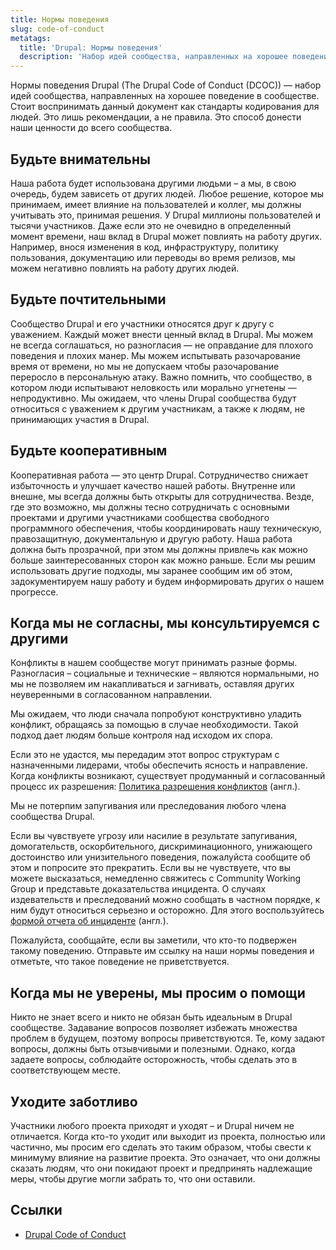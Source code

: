 ```yaml
---
title: Нормы поведения
slug: code-of-conduct
metatags:
  title: 'Drupal: Нормы поведения'
  description: 'Набор идей сообщества, направленных на хорошее поведение в Drupal сообществе.'
---
```


Нормы поведения Drupal (The Drupal Code of Conduct (DCOC)) — набор идей сообщества, направленных на хорошее поведение в сообществе. Стоит воспринимать данный документ как стандарты кодирования для людей. Это лишь рекомендации, а не правила. Это способ донести наши ценности до всего сообщества.

## Будьте внимательны

Наша работа будет использована другими людьми &ndash; а мы, в свою очередь, будем зависеть от других людей. Любое решение, которое мы принимаем, имеет влияние на пользователей и коллег, мы должны учитывать это, принимая решения. У Drupal миллионы пользователей и тысячи участников. Даже если это не очевидно в определенный момент времени, наш вклад в Drupal может повлиять на работу других. Например, внося изменения в код, инфраструктуру, политику пользования, документацию или переводы во время релизов, мы можем негативно повлиять на работу других людей.

## Будьте почтительными

Сообщество Drupal и его участники относятся друг к другу с уважением. Каждый может внести ценный вклад в Drupal. Мы можем не всегда соглашаться, но разногласия — не оправдание для плохого поведения и плохих манер. Мы можем испытывать разочарование время от времени, но мы не допускаем чтобы разочарование переросло в персональную атаку. Важно помнить, что сообщество, в котором люди испытывают неловкость или морально угнетены — непродуктивно. Мы ожидаем, что члены Drupal сообщества будут относиться с уважением к другим участникам, а также к людям, не принимающих участия в Drupal.

## Будьте кооперативным

Кооперативная работа — это центр Drupal. Сотрудничество снижает избыточность и улучшает качество нашей работы. Внутренне или внешне, мы всегда должны быть открыты для сотрудничества. Везде, где это возможно, мы должны тесно сотрудничать с основными проектами и другими участниками сообщества свободного программного обеспечения, чтобы координировать нашу техническую, правозащитную, документальную и другую работу. Наша работа должна быть прозрачной, при этом мы должны привлечь как можно больше заинтересованных сторон как можно раньше. Если мы решим использовать другие подходы, мы заранее сообщим им об этом, задокументируем нашу работу и будем информировать других о нашем прогрессе.

## Когда мы не согласны, мы консультируемся с другими

Конфликты в нашем сообществе могут принимать разные формы. Разногласия &ndash; социальные и технические &ndash; являются нормальными, но мы не позволяем им накапливаться и загнивать, оставляя других неуверенными в согласованном направлении.

Мы ожидаем, что люди сначала попробуют конструктивно уладить конфликт, обращаясь за помощью в случае необходимости. Такой подход дает людям больше контроля над исходом их спора.

Если это не удастся, мы передадим этот вопрос структурам с назначенными лидерами, чтобы обеспечить ясность и направление. Когда конфликты возникают, существует продуманный и согласованный процесс их разрешения: [Политика разрешения конфликтов](https://www.drupal.org/conflict-resolution) (англ.).

Мы не потерпим запугивания или преследования любого члена сообщества Drupal.

Если вы чувствуете угрозу или насилие в результате запугивания, домогательств, оскорбительного, дискриминационного, унижающего достоинство или унизительного поведения, пожалуйста сообщите об этом и попросите это прекратить. Если вы не чувствуете, что вы можете высказаться, немедленно свяжитесь с Community Working Group и представьте доказательства инцидента. О случаях издевательств и преследований можно сообщать в частном порядке, к ним будут относиться серьезно и осторожно. Для этого воспользуйтесь [формой отчета об инциденте](https://www.drupal.org/governance/community-working-group/incident-report) (англ.).

Пожалуйста, сообщайте, если вы заметили, что кто-то подвержен такому поведению. Отправьте им ссылку на наши нормы поведения и отметьте, что такое поведение не приветствуется.

## Когда мы не уверены, мы просим о помощи

Никто не знает всего и никто не обязан быть идеальным в Drupal сообществе. Задавание вопросов позволяет избежать множества проблем в будущем, поэтому вопросы приветствуются. Те, кому задают вопросы, должны быть отзывчивыми и полезными. Однако, когда задаете вопросы, соблюдайте осторожность, чтобы сделать это в соответствующем месте.

## Уходите заботливо

Участники любого проекта приходят и уходят &ndash; и Drupal ничем не отличается. Когда кто-то уходит или выходит из проекта, полностью или частично, мы просим его сделать это таким образом, чтобы свести к минимуму влияние на развитие проекта. Это означает, что они должны сказать людям, что они покидают проект и предпринять надлежащие меры, чтобы другие могли забрать то, что они оставили.

## Ссылки

- [Drupal Code of Conduct](https://www.drupal.org/dcoc)
